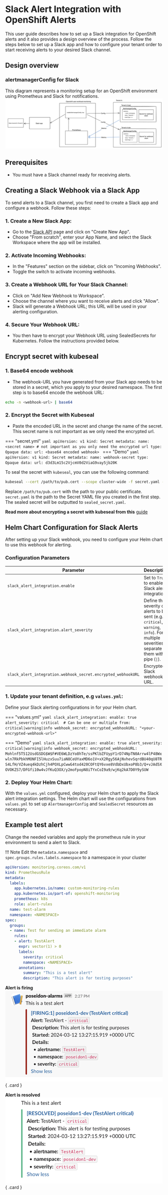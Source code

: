 # Slack Alert Integration with OpenShift Alerts

This user guide describes how to set up a Slack integration for OpenShift alerts and it also provides a design overview of the process. Follow the steps below to set up a Slack app and how to configure your tenant order to start receiving alerts to your desired Slack channel. 

## Design overview
### alertmanagerConfig for Slack

This diagram represents a monitoring setup for an OpenShift environment using Prometheus and Slack for notifications.
![alertmanagerConfig](../../img/Monitoring/alertmanagerConfig-design.png)


## Prerequisites

- You must have a Slack channel ready for receiving alerts.


## Creating a Slack Webhook via a Slack App

To send alerts to a Slack channel, you first need to create a Slack app and configure a webhook. Follow these steps:

### 1. Create a New Slack App:
   - Go to the [Slack API](https://api.slack.com/apps) page and click on "Create New App".
   - Choose "From scratch", enter your App Name, and select the Slack Workspace where the app will be installed.
### 2. Activate Incoming Webhooks:
   - In the "Features" section on the sidebar, click on "Incoming Webhooks".
   - Toggle the switch to activate incoming webhooks.
### 3. Create a Webhook URL for Your Slack Channel:
   - Click on "Add New Webhook to Workspace".
   - Choose the channel where you want to receive alerts and click "Allow".
   - Slack will generate a Webhook URL; this URL will be used in your alerting configuration.
### 4. Secure Your Webhook URL:
   - You then have to encrypt your Webhook URL using SealedSecrets for Kubernetes. Follow the instructions provided below.

## Encrypt secret with kubeseal

### 1. Base64 encode webhook
* The webhook-URL you have generated from your Slack app needs to be stored in a secret, which you apply to your desired namespace. The first step is to base64 encode the webhook URL:

```bash
echo -n <webhook-url> | base64
```

### 2. Encrypt the Secret with Kubeseal
* Paste the encoded URL in the secret and change the name of the secret. This secret name is not important as we only need the encrypted url.

=== "secret.yml"
    ```yaml
    apiVersion: v1
    kind: Secret
    metadata:
      name: <secret name> # not important as you only need the encrypted url
    type: Opaque
    data:
      url: <base64 encoded webhook>
    ```
=== "Demo"
    ```yaml
    apiVersion: v1
    kind: Secret
    metadata:
      name: webhook-secret
    type: Opaque
    data:
      url: d3d3Lm15c2VjcmV0d2ViaG9vay5jb20K
    ```

To seal the secret with `kubeseal`, you can use the following command:

```bash
kubeseal --cert /path/to/pub.cert --scope cluster-wide -f secret.yaml -o yaml > sealed_secret.yaml
```

Replace `/path/to/pub.cert` with the path to your public certificate. `secret.yaml` is the path to the Secret YAML file you created in the first step. The sealed secret will be outputted to `sealed_secret.yaml`.

**Read more about encrypting a secret with kubeseal from this** [guide](../Secret%20Managment/Sealed%20Secrets/encrypting-secret-with-sealed-secrets.md)

## Helm Chart Configuration for Slack Alerts

After setting up your Slack webhook, you need to configure your Helm chart to use this webhook for alerting.

### Configuration Parameters

| Parameter                                                     | Description                                                                                                                                |
| ------------------------------------------------------------- | ------------------------------------------------------------------------------------------------------------------------------------------ |
| `slack_alert_integration.enable`                              | Set to `True` to enable Slack alert integration.                                                                                           |
| `slack_alert_integration.alert_severity`                      | Define the severity of alerts to be sent (e.g., `critical`, `warning`, `info`). For multiple severities, separate them with a pipe (`\|`). |
| `slack_alert_integration.webhook_secret.encrypted_webhookURL` | Encrypted Slack webhook URL.                                                                                                               |

### 1. Update your tenant definition, e.g `values.yml`: 
Define your Slack alerting configurations in for your Helm chart.

=== "values.yml"
    ```yaml
    slack_alert_integration:
      enable: true
      alert_severity: critical  # Can be one or multiple from: critical|warning|info
      webhook_secret:
        encrypted_webhookURL: "<your-encrypted-webhook-url>"
    ```

=== "Demo"
    ```yaml
    slack_alert_integration:
      enable: true
      alert_severity: critical|warning|info
      webhook_secret:
        encrypted_webhookURL: Mohlnf5T512UsdGSDG$W$F#VE6WLDzYo8hTe/ssPKlbZFUypY1rD74NpTN0Arrw4lP48Wxwln7RkPbkhMONFI5lHuzxSuu7iaN8CeUYaxMD6o1V+xX2Rgy56AjNvhevSqrdBU40qU8TRS4LfH/VZ4ueq4kDzhCjh4POXLpCwwG4tod420COFtQY6vxe8VdbDxUbxoP8b3/Q+vJAd5XOVOKZS7/DFGfi10w4vJfKuQ3OX/y2moFpopN8iTYxCoI9a9/wjKq2kA7D0Y9ySUW
    ```


### 2. Deploy Your Helm Chart:
With the `values.yml` configured, deploy your Helm chart to apply the Slack alert integration settings. The Helm chart will use the configurations from `values.yml` to set up `AlertmanagerConfig` and `SealedSecret` resources as necessary.



## Example test alert

Change the needed variables and apply the prometheus rule in your environment to send a alert to Slack. 

!!! Note
    Edit the `metadata.namespace` and `spec.groups.rules.labels.namespace` to a namespace in your cluster

```yaml title="test-alert.yml" hl_lines="10 19"
apiVersion: monitoring.coreos.com/v1
kind: PrometheusRule
metadata:
  labels:
    app.kubernetes.io/name: custom-monitoring-rules
    app.kubernetes.io/part-of: openshift-monitoring
    prometheus: k8s
    role: alert-rules
  name: test-alarm
  namespace: <NAMESPACE>
spec:
  groups:
  - name: Test for sending an immediate alarm
    rules:
    - alert: TestAlert
      expr: vector(1) > 0 
      labels:
        severity: critical
        namespace: <NAMESPACE>
      annotations:
        summary: "This is a test alert"
        description: "This alert is for testing purposes"
```


<div class="grid" markdown>

**Alert is firing**
![slack-alert-firing](../../img/Monitoring/slack-alert-firing.png){ .card }

**Alert is resolved**
![slack-alert-resovled](../../img/Monitoring/slack-alert-resolved.png){ .card }

</div>